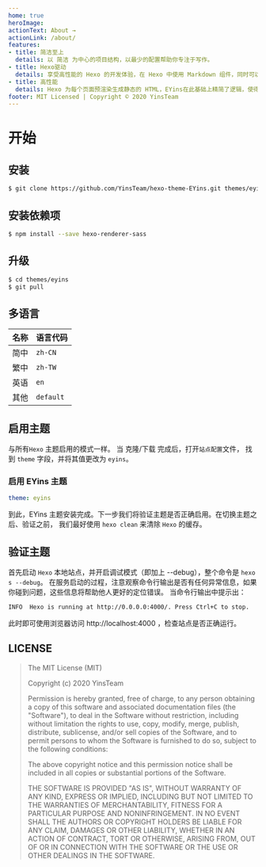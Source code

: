 ```yaml
---
home: true
heroImage: 
actionText: About →
actionLink: /about/
features:
- title: 简洁至上
  details: 以 简洁 为中心的项目结构，以最少的配置帮助你专注于写作。
- title: Hexo驱动
  details: 享受高性能的 Hexo 的开发体验，在 Hexo 中使用 Markdown 组件，同时可以使用 EYins 来修改你的自定义主题。
- title: 高性能
  details: Hexo 为每个页面预渲染生成静态的 HTML，EYins在此基础上精简了逻辑，使得Hexo更顺利的工作。
footer: MIT Licensed | Copyright © 2020 YinsTeam
---
```

# 开始
## 安装
```bash
$ git clone https://github.com/YinsTeam/hexo-theme-EYins.git themes/eyins
```
## 安装依赖项
```bash
$ npm install --save hexo-renderer-sass
```
## 升级
```bash
$ cd themes/eyins
$ git pull
```
## 多语言

|名称|语言代码|
|:-:|-|
|简中|`zh-CN`|
|繁中|`zh-TW`|
|英语|`en`|
|其他|`default`|

## 启用主题
与所有`Hexo` 主题启用的模式一样。 当 克隆/下载 完成后，打开`站点配置`文件， 找到 `theme` 字段，并将其值更改为 `eyins`。

### 启用 EYins 主题
```yaml
theme: eyins
```
到此，EYins 主题安装完成。下一步我们将验证主题是否正确启用。在切换主题之后、验证之前， 我们最好使用 `hexo clean` 来清除 `Hexo` 的缓存。

## 验证主题
首先启动 `Hexo` 本地站点，并开启调试模式（即加上 --debug），整个命令是 `hexo s --debug`。 在服务启动的过程，注意观察命令行输出是否有任何异常信息，如果你碰到问题，这些信息将帮助他人更好的定位错误。 当命令行输出中提示出：
```bash
INFO  Hexo is running at http://0.0.0.0:4000/. Press Ctrl+C to stop.
```
此时即可使用浏览器访问 http://localhost:4000 ，检查站点是否正确运行。

## LICENSE
>The MIT License (MIT)
>
>Copyright (c) 2020 YinsTeam
>
>Permission is hereby granted, free of charge, to any person obtaining a copy
>of this software and associated documentation files (the "Software"), to deal
>in the Software without restriction, including without limitation the rights
>to use, copy, modify, merge, publish, distribute, sublicense, and/or sell
>copies of the Software, and to permit persons to whom the Software is
>furnished to do so, subject to the following conditions:
>
>The above copyright notice and this permission notice shall be included in
>all copies or substantial portions of the Software.
>
>THE SOFTWARE IS PROVIDED "AS IS", WITHOUT WARRANTY OF ANY KIND, EXPRESS OR
>IMPLIED, INCLUDING BUT NOT LIMITED TO THE WARRANTIES OF MERCHANTABILITY,
>FITNESS FOR A PARTICULAR PURPOSE AND NONINFRINGEMENT. IN NO EVENT SHALL THE
>AUTHORS OR COPYRIGHT HOLDERS BE LIABLE FOR ANY CLAIM, DAMAGES OR OTHER
>LIABILITY, WHETHER IN AN ACTION OF CONTRACT, TORT OR OTHERWISE, ARISING FROM,
>OUT OF OR IN CONNECTION WITH THE SOFTWARE OR THE USE OR OTHER DEALINGS IN
>THE SOFTWARE.

